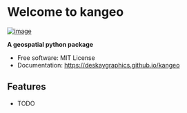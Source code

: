 # Welcome to kangeo


[![image](https://img.shields.io/pypi/v/kangeo.svg)](https://pypi.python.org/pypi/kangeo)


**A geospatial python package**


-   Free software: MIT License
-   Documentation: <https://deskaygraphics.github.io/kangeo>


## Features

-   TODO
